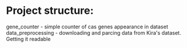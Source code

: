# Project structure:
gene_counter - simple counter of cas genes appearance in dataset
data_preprocessing - downloading and parcing data from Kira's dataset. Getting it readable